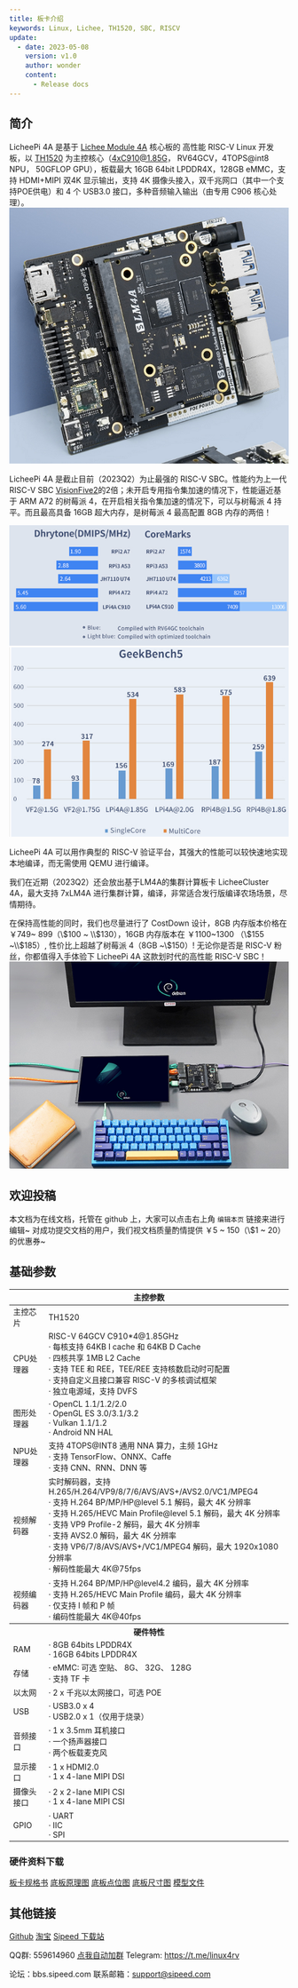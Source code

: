```yaml
---
title: 板卡介绍
keywords: Linux, Lichee, TH1520, SBC, RISCV
update:
  - date: 2023-05-08
    version: v1.0
    author: wonder
    content:
      - Release docs
---
```


## 简介

LicheePi 4A 是基于 [Lichee Module 4A](http://wiki.sipeed.com/hardware/zh/lichee/th1520/lm4a.html) 核心板的 高性能 RISC-V Linux 开发板，以 [TH1520](https://www.t-head.cn/product/yeying)  为主控核心（4xC910@1.85G， RV64GCV，4TOPS@int8 NPU， 50GFLOP GPU），板载最大 16GB 64bit LPDDR4X，128GB eMMC，支持 HDMI+MIPI 双4K 显示输出，支持 4K 摄像头接入，双千兆网口（其中一个支持POE供电）和 4 个 USB3.0 接口，多种音频输入输出（由专用 C906 核心处理）。  
![lpi4a](./assets/intro/lpi4a.png)

LicheePi 4A 是截止目前（2023Q2）为止最强的 RISC-V SBC。性能约为上一代 RISC-V SBC [VisionFive2](https://www.starfivetech.com/en/site/boards)的2倍；未开启专用指令集加速的情况下，性能逼近基于 ARM A72 的树莓派 4，在开启相关指令集加速的情况下，可以与树莓派 4 持平。而且最高具备 16GB 超大内存，是树莓派 4 最高配置 8GB 内存的两倍！

![benchmark](./assets/intro/benchmark.png)
![geekbench5](./assets/intro/geekbench5.png)
 
LicheePi 4A 可以用作典型的 RISC-V 验证平台，其强大的性能可以较快速地实现本地编译，而无需使用 QEMU 进行编译。

我们在近期（2023Q2）还会放出基于LM4A的集群计算板卡 LicheeCluster 4A，最大支持 7xLM4A 进行集群计算，编译，非常适合发行版编译农场场景，尽情期待。

在保持高性能的同时，我们也尽量进行了 CostDown 设计，8GB 内存版本价格在 ￥749~ 899（\\$100 ~ \\$130），16GB 内存版本在 ￥1100~1300 （\\$155 ~\\$185）, 性价比上超越了树莓派 4（8GB ~\\$150）!
无论你是否是 RISC-V 粉丝，你都值得入手体验下 LicheePi 4A 这款划时代的高性能 RISC-V SBC！
![desktop](./assets/intro/desktop.png)

## 欢迎投稿

本文档为在线文档，托管在 github 上，大家可以点击右上角 `编辑本页` 链接来进行编辑~ 
对成功提交文档的用户，我们视文档质量酌情提供 ￥5 ~ 150（\\$1 ~ 20）的优惠券~

## 基础参数

<table>
<thead>
<tr>
  <th colspan=2>主控参数</th>
</tr>
</thead>
<tbody>
<tr>
  <td>主控芯片</td>
  <td>TH1520</td>
</tr>
<tr>
  <td>CPU处理器</td>
  <td>RISC-V 64GCV C910*4@1.85GHz <br>· 每核支持 64KB I cache 和 64KB D Cache <br>· 四核共享 1MB L2 Cache <br>· 支持 TEE 和 REE，TEE/REE 支持核数启动时可配置<br>· 支持自定义且接口兼容 RISC-V 的多核调试框架<br>· 独立电源域，支持 DVFS</td>
</tr>
<tr>
  <td>图形处理器</td>
  <td>· OpenCL 1.1/1.2/2.0<br>· OpenGL ES 3.0/3.1/3.2<br>· Vulkan 1.1/1.2<br>· Android NN HAL</td>
</tr>
<tr>
  <td>NPU处理器</td>
  <td>支持 4TOPS@INT8 通用 NNA 算力，主频 1GHz <br>· 支持 TensorFlow、ONNX、Caffe <br>· 支持 CNN、RNN、DNN 等</td>
</tr>
<tr>
  <td>视频解码器</td>
  <td>实时解码器，支持 H.265/H.264/VP9/8/7/6/AVS/AVS+/AVS2.0/VC1/MPEG4 <br>· 支持 H.264 BP/MP/HP@level 5.1 解码，最大 4K 分辨率<br>· 支持 H.265/HEVC Main Profile@level 5.1 解码，最大 4K 分辨率<br>· 支持 VP9 Profile-2 解码，最大 4K 分辨率<br>· 支持 AVS2.0 解码，最大 4K 分辨率<br>· 支持 VP6/7/8/AVS/AVS+/VC1/MPEG4 解码，最大 1920x1080 分辨率<br>· 解码性能最大 4K@75fps</td>
</tr>
<tr>
  <td>视频编码器</td>
  <td>· 支持 H.264 BP/MP/HP@level4.2 编码，最大 4K 分辨率<br>· 支持 H.265/HEVC Main Profile 编码，最大 4K 分辨率<br>· 仅支持 I 帧和 P 帧<br>· 编码性能最大 4K@40fps</td>
</tr>
<tr>
  <th colspan=2>硬件特性</th>
</tr>
<tr>
  <td>RAM</td>
  <td>· 8GB 64bits LPDDR4X<br>· 16GB 64bits LPDDR4X<br></td>
</tr>
<tr>
  <td>存储</td>
  <td>· eMMC: 可选 空贴、 8G、 32G、 128G<br>· 支持 TF 卡</td>
</tr>
<tr>
  <td>以太网</td>
  <td>· 2 x 千兆以太网接口，可选 POE</td>
</tr>
<tr>
  <td>USB</td>
  <td>· USB3.0 x 4<br>· USB2.0 x 1（仅用于烧录）</td>
</tr>
<tr>
  <td>音频接口</td>
  <td>· 1 x 3.5mm 耳机接口<br>· 一个扬声器接口<br>· 两个板载麦克风<br></td>
</tr>
<tr>
  <td>显示接口</td>
  <td>· 1 x HDMI2.0<br>· 1 x 4-lane MIPI DSI</td>
</tr>
<tr>
  <td>摄像头接口</td>
  <td>· 2 x 2-lane MIPI CSI<br>· 1 x 4-lane MIPI CSI</td>
</tr>
<tr>
  <td>GPIO</td>
  <td>· UART<br>· IIC<br>· SPI</td>
</tr>
</tbody>
</table>

### 硬件资料下载

[板卡规格书](https://dl.sipeed.com/shareURL/LICHEE/licheepi4a/01_Specification)
[底板原理图](https://dl.sipeed.com/shareURL/LICHEE/licheepi4a/02_Schematic)
[底板点位图](https://dl.sipeed.com/shareURL/LICHEE/licheepi4a/03_Bit_number_map)
[底板尺寸图](https://dl.sipeed.com/shareURL/LICHEE/licheepi4a/04_Dimensional_drawing)
[模型文件](https://dl.sipeed.com/shareURL/LICHEE/licheepi4a/05_3D_model)

## 其他链接

[Github](https://github.com/sipeed/LicheePi4A)
[淘宝](https://item.taobao.com/item.htm?id=715508771884)
[Sipeed 下载站](https://dl.sipeed.com/shareURL/LICHEE/licheepi4a)

QQ群: 559614960 [点我自动加群](http://qm.qq.com/cgi-bin/qm/qr?k=5YkapIhdtWHp8AEfM5_bFFYQIX3CUQN6)
Telegram: https://t.me/linux4rv

论坛：bbs.sipeed.com
联系邮箱：support@sipeed.com
